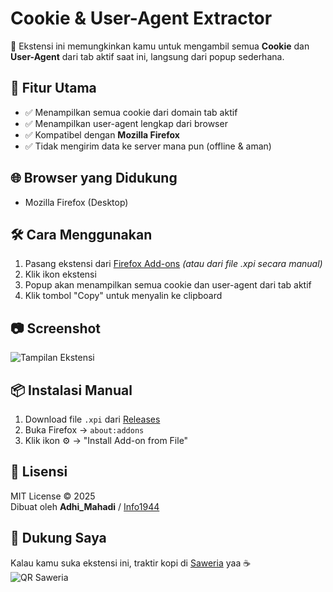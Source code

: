# Cookie & User-Agent Extractor

🧩 Ekstensi ini memungkinkan kamu untuk mengambil semua **Cookie** dan **User-Agent** dari tab aktif saat ini, langsung dari popup sederhana.

## 📝 Fitur Utama

- ✅ Menampilkan semua cookie dari domain tab aktif
- ✅ Menampilkan user-agent lengkap dari browser
- ✅ Kompatibel dengan **Mozilla Firefox**
- ✅ Tidak mengirim data ke server mana pun (offline & aman)

## 🌐 Browser yang Didukung

- Mozilla Firefox (Desktop)

## 🛠️ Cara Menggunakan

1. Pasang ekstensi dari [Firefox Add-ons](#) *(atau dari file .xpi secara manual)*
2. Klik ikon ekstensi
3. Popup akan menampilkan semua cookie dan user-agent dari tab aktif
4. Klik tombol "Copy" untuk menyalin ke clipboard

## 📷 Screenshot

![Tampilan Ekstensi](https://i.ibb.co/4w8fjzcY/Screenshot-109.png)


## 📦 Instalasi Manual

1. Download file `.xpi` dari [Releases](#)
2. Buka Firefox → `about:addons`
3. Klik ikon ⚙️ → "Install Add-on from File"

## 📄 Lisensi

MIT License © 2025  
Dibuat oleh **Adhi_Mahadi** / [Info1944](https://github.com/info1944)


## 💖 Dukung Saya

Kalau kamu suka ekstensi ini, traktir kopi di [Saweria](https://saweria.co/info1944) yaa ☕  
![QR Saweria](https://i.ibb.co/GfLmWKKt/QR-saweria.png)


